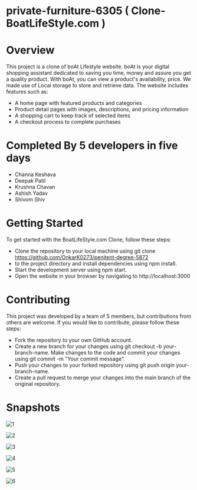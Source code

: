 # private-furniture-6305 ( Clone-BoatLifeStyle.com )
#  Overview
This project is a clone of boAt Lifestyle website. boAt is your digital shopping assistant dedicated to saving you time, money and assure you get a quality product. With boAt, you can view a product's availability, price. We made use of Local storage to store and retrieve data. The website includes features such as: 
  -	A home page with featured products and categories 
  -	Product detail pages with images, descriptions, and pricing information 
  -	A shopping cart to keep track of selected items 
  -	A checkout process to complete purchases
# Completed By 5 developers in five days 
  -	Channa Keshava 
  -	Deepak Patil 
  -	Krushna Chavan 
  -	Ashish Yadav 
  -	Shivom Shiv

# Getting Started 
To get started with the BoatLifeStyle.com Clone, follow these steps:
  -	Clone the repository to your local machine using git clone https://github.com/OnkarK0273/penitent-degree-5872 
  -	to the project directory and install dependencies using npm install. 
  -	Start the development server using npm start. 
  -	Open the website in your browser by navigating to http://localhost:3000
   
# Contributing 
This project was developed by a team of 5 members, but contributions from others are welcome. If you would like to contribute, please follow these steps:
  -	Fork the repository to your own GitHub account. 
  -	Create a new branch for your changes using git checkout -b your-branch-name. Make changes to the code and commit your changes using git commit -m "Your commit message". 
  -	Push your changes to your forked repository using git push origin your-branch-name. 
  -	Create a pull request to merge your changes into the main branch of the original repository.

# Snapshots

![1](https://github.com/deepakpatil26/BoatLifeStyle-clone/assets/103636083/3e1eae4c-6fd2-4fe7-803e-5b60c82491f5)

![2](https://github.com/deepakpatil26/BoatLifeStyle-clone/assets/103636083/88e7f11c-c149-4c84-8da2-937376f11489)

![3](https://github.com/deepakpatil26/BoatLifeStyle-clone/assets/103636083/39c8f8f5-edc8-4b3a-bcd8-d1479c870611)

![4](https://github.com/deepakpatil26/BoatLifeStyle-clone/assets/103636083/a5a5cc4d-d645-4841-b14d-5e0df9ccc888)

![5](https://github.com/deepakpatil26/BoatLifeStyle-clone/assets/103636083/027823db-74d5-44c3-a016-3004ed9d478d)

![6](https://github.com/deepakpatil26/BoatLifeStyle-clone/assets/103636083/ebf0ae80-2936-45a5-938c-0afdca61675d)
